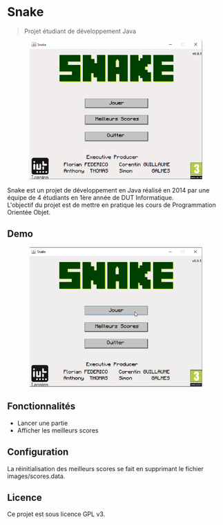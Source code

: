# Snake
> Projet étudiant de développement Java

<p align="center">
  <img src="readme/01-accueil.png" alt="" width="400"/>
</p>

Snake est un projet de développement en Java réalisé en 2014 par une équipe de 4 étudiants en 1ère année de DUT Informatique. <br/>
L'objectif du projet est de mettre en pratique les cours de Programmation Orientée Objet.

## Demo

<p align="center">
  <img src="readme/Animation.gif" alt="" width="400"/>
</p>

## Fonctionnalités

* Lancer une partie
* Afficher les meilleurs scores

## Configuration

La réinitialisation des meilleurs scores se fait en supprimant le fichier images/scores.data.

## Licence

Ce projet est sous licence GPL v3.
